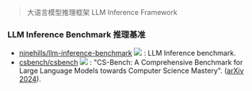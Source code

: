 > 大语言模型推理框架 LLM Inference Framework 
>

### LLM Inference Benchmark 推理基准
+ [ninehills/llm-inference-benchmark](https://github.com/ninehills/llm-inference-benchmark) ![](https://img.shields.io/github/stars/ninehills/llm-inference-benchmark?style=social) : LLM Inference benchmark.
+ [csbench/csbench](https://github.com/csbench/csbench) ![](https://img.shields.io/github/stars/csbench/csbench?style=social) : "CS-Bench: A Comprehensive Benchmark for Large Language Models towards Computer Science Mastery". ([arXiv 2024](https://arxiv.org/abs/2406.08587)).





